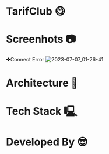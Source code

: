 # TarifClub  😋

#  Screenhots 📷
✤Connect Error
![2023-07-07_01-26-41](https://github.com/GulayAdgzl/TarifClub/assets/44726684/ab4bb84a-0412-466a-9795-c02783e1474f)

####

# Architecture  📜

# Tech Stack  🖳

# Developed By 😎
